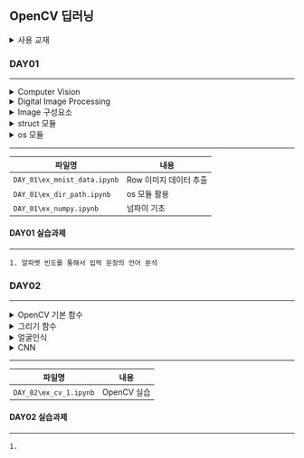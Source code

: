 ## OpenCV 딥러닝

<details>
<summary>사용 교재</summary>

![](./images/파이썬으로%20만드는%20OpenCV%20프로젝트.png)

</details>

### DAY01

---

<details>
<summary> Computer Vision </summary>

> -   디지털 이미지나 비디오에서 정보 추출/해석하여 특정 작업 수행
> -   이미지 개선 및 변형
> -   패턴 인식
> -   객체 인식 및 추적
> -   객체 및 영역 분할

</details>
<details>
<summary> Digital Image Processing </summary>

> -   디지털 이미지 신호 처리
> -   전처리 알고리즘
> -   노이즈 및 디노이즈
> -   특징 및 유사성 검출
> -   특징 매칭

</details>
<details>
<summary> Image 구성요소 </summary>

> -   너비(Width/Column/X) & 높이(Height/Row/Y)
> -   정밀도(Bit Depth)
> -   채널(Channel)
> -   색공간(Color Space)
> -   관심영역(ROI: Region Of Interest)
> -   관심채널(COI: Channel Of Interest)
> -   히스토그램

</details>
<details>
<summary> struct 모듈 </summary>

> -   C언어의 struct를 구현한 모듈
> -   바이너리 데이터 처리

</details>
<details>
<summary> os 모듈 </summary>

> -   경로, 파일, 폴더 등등 운영체제 시스템, 파일 시스템 관련 함수, 클래스 제공
> -   폴더 내 모든 폴더 및 파일 리스트 추출 os.listdir
> -   폴더 내 특정 확장자 파일 리스트 추출 os.path.splitext

</details>

---

| 파일명                       | 내용                   |
| ---------------------------- | ---------------------- |
| `DAY_01\ex_mnist_data.ipynb` | Row 이미지 데이터 추출 |
| `DAY_01\ex_dir_path.ipynb`   | os 모듈 활용           |
| `DAY_01\ex_numpy.ipynb`      | 넘파이 기초            |

#### DAY01 실습과제

---

    1. 알파벳 빈도를 통해서 입력 문장의 언어 분석

### DAY02

---

<details>
<summary> OpenCV 기본 함수 </summary>

> -   이미지 데이터 읽기 : cv2.imread()
> -   이미지 창 출력 : cv2.imshow()
> -   이미지 창 제어 : cv2.waitKey(), cv2.destroyAllWindows()
> -   이미지 데이터 저장 : cv2.imwrite()
> -   이미지 데이터 채널 분리 : cv2.split()
> -   이미지 데이터 채널 병합 : cv2.merge()
> -   이미지 색 공간 변환 : cv2.cvtColor()
> -   이미지 크기 변경 : cv2.resize()

</details>
<details>
<summary> 그리기 함수 </summary>

> -   선 그리기 함수 : cv2.line()
> -   사각형 그리기 함수 : cv2.rectangle()
> -   다각형 그리기 함수 : cv2.polylines()
> -   원 그리기 함수 : cv2.circle()
> -   타원 그리기 함수 : cv2.ellipse()
> -   글자 쓰기 함수 : cv2.putText()

</details>
<details>
<summary> 얼굴인식 </summary>

> -   객체 인식 모델 로딩 : cv2.CascadeClassifier.load()
> -   객체 검출 : cv2.CascadeClassifier.detectMultiScale()

</details>
<details>
<summary> CNN </summary>

> -   합성곱신경망(Convolutional Neural Network) : 이미지 분류, 인식, 검출 등 이미지 기반 분야 활용
> -   커널/필터/마스크 : 이미지 위에서 일정 간격으로 이동하며 특징을 추출
> -   스트라이드 : 커널의 이동 방향 및 크기

</details>

---

| 파일명                 | 내용        |
| ---------------------- | ----------- |
| `DAY_02\ex_cv_1.ipynb` | OpenCV 실습 |

#### DAY02 실습과제

---

    1.
